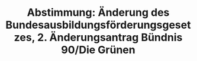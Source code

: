 ---
layout: abstimmung
title: "Abstimmung: Änderung des Bundesausbildungsförderungsgesetzes, 2. Änderungsantrag Bündnis 90/Die Grünen"
categories:
 - Wissenschaft
 - Bildung
 - Ausbildung
tags:
 - Forschung
 - Hochschulen
 - Ausbildung
 - BAföG
abstimmung:
 legislaturperiode: 18
 bundestagssitzung: 66
 abstimmung: 7
links:
 - title: https://www.bundestag.de/parlament/plenum/abstimmung/abstimmung?id=313
   url: https://www.bundestag.de/parlament/plenum/abstimmung/abstimmung?id=313
data:
 - title: Abstimmungsergebnis 20141113_7-data.pdf
   url: /res/abstimmungsliste/20141113_7-data.pdf
 - title: Abstimmungsergebnis 20141113_7_xls-data.csv
   url: /res/abstimmungsliste/analyses/20141113_7_xls-data.csv
documents:
 - title: Drucksache 18/02663.pdf
   url: http://dip21.bundestag.de/dip21/btd/18/026/1802663.pdf
   local: /res/abstimmungsdaten/018-066-07/1802663.pdf
 - title: Drucksache 18/03142.pdf
   url: http://dip21.bundestag.de/dip21/btd/18/031/1803142.pdf
   local: /res/abstimmungsdaten/018-066-07/1803142.pdf
 - title: Drucksache 18/03183.pdf
   url: http://dip21.bundestag.de/dip21/btd/18/031/1803183.pdf
   local: /res/abstimmungsdaten/018-066-07/1803183.pdf
preview: |
     Deutscher Bundestag
    
     66. Sitzung des Deutschen Bundestages
     am Donnerstag, 13.November 2014
    
     Endgültiges Ergebnis der Namentlichen Abstimmung Nr. 7
    
     Änderungsantrag der Abgeordneten Kai Gehring, Özcan Mutlu, Katja Dörner, weiterer
     Abgeordneter und der Fraktion BÜNDNIS 90/DIE GRÜNEN
     zu der zweiten Beratung des Gesetzentwurfs der Bundesregierung
     Entwurf eines Fünfundzwanzigsten Gesetzes zur Änderung des
     Bundesausbildungsförderungsgesetzes (25. BAföGÄndG)
     - Drucksachen 18/2663, 18/3142 und 18/3183 -
    
     Abgegebene Stimmen insgesamt:
     Nicht abgegebene Stimmen:
     Ja-Stimmen:
     Nein-Stimmen:
     Enthaltungen:
     Ungültige:
    
     Berlin, den 13.11.2014
    
     578
     53
     56
     469
     53
     0
    
     Beginn: 20:26
     Ende: 20:29
---